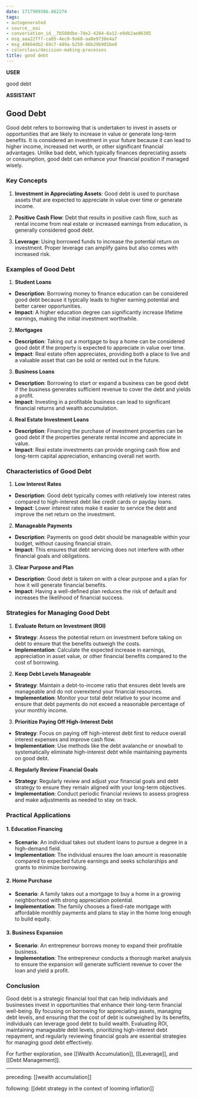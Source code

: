 ```yaml
---
date: 1717989306.062274
tags:
- autogenerated
- source__oai
- conversation_id__7b580dbe-7de2-4284-8a12-e9db2ae06385
- msg_aaa22ff7-ca05-4ec0-9a68-aa8e9736e4a7
- msg_49664db2-69c7-4d9a-b250-46b29b901be8
- colorclass/decision-making-processes
title: good debt
---
```


**USER**

good debt


**ASSISTANT**

## Good Debt

Good debt refers to borrowing that is undertaken to invest in assets or opportunities that are likely to increase in value or generate long-term benefits. It is considered an investment in your future because it can lead to higher income, increased net worth, or other significant financial advantages. Unlike bad debt, which typically finances depreciating assets or consumption, good debt can enhance your financial position if managed wisely.

### Key Concepts

1. **Investment in Appreciating Assets**: Good debt is used to purchase assets that are expected to appreciate in value over time or generate income.
   
2. **Positive Cash Flow**: Debt that results in positive cash flow, such as rental income from real estate or increased earnings from education, is generally considered good debt.

3. **Leverage**: Using borrowed funds to increase the potential return on investment. Proper leverage can amplify gains but also comes with increased risk.

### Examples of Good Debt

1. **Student Loans**

- **Description**: Borrowing money to finance education can be considered good debt because it typically leads to higher earning potential and better career opportunities.
- **Impact**: A higher education degree can significantly increase lifetime earnings, making the initial investment worthwhile.

2. **Mortgages**

- **Description**: Taking out a mortgage to buy a home can be considered good debt if the property is expected to appreciate in value over time.
- **Impact**: Real estate often appreciates, providing both a place to live and a valuable asset that can be sold or rented out in the future.

3. **Business Loans**

- **Description**: Borrowing to start or expand a business can be good debt if the business generates sufficient revenue to cover the debt and yields a profit.
- **Impact**: Investing in a profitable business can lead to significant financial returns and wealth accumulation.

4. **Real Estate Investment Loans**

- **Description**: Financing the purchase of investment properties can be good debt if the properties generate rental income and appreciate in value.
- **Impact**: Real estate investments can provide ongoing cash flow and long-term capital appreciation, enhancing overall net worth.

### Characteristics of Good Debt

1. **Low Interest Rates**

- **Description**: Good debt typically comes with relatively low interest rates compared to high-interest debt like credit cards or payday loans.
- **Impact**: Lower interest rates make it easier to service the debt and improve the net return on the investment.

2. **Manageable Payments**

- **Description**: Payments on good debt should be manageable within your budget, without causing financial strain.
- **Impact**: This ensures that debt servicing does not interfere with other financial goals and obligations.

3. **Clear Purpose and Plan**

- **Description**: Good debt is taken on with a clear purpose and a plan for how it will generate financial benefits.
- **Impact**: Having a well-defined plan reduces the risk of default and increases the likelihood of financial success.

### Strategies for Managing Good Debt

1. **Evaluate Return on Investment (ROI)**

- **Strategy**: Assess the potential return on investment before taking on debt to ensure that the benefits outweigh the costs.
- **Implementation**: Calculate the expected increase in earnings, appreciation in asset value, or other financial benefits compared to the cost of borrowing.

2. **Keep Debt Levels Manageable**

- **Strategy**: Maintain a debt-to-income ratio that ensures debt levels are manageable and do not overextend your financial resources.
- **Implementation**: Monitor your total debt relative to your income and ensure that debt payments do not exceed a reasonable percentage of your monthly income.

3. **Prioritize Paying Off High-Interest Debt**

- **Strategy**: Focus on paying off high-interest debt first to reduce overall interest expenses and improve cash flow.
- **Implementation**: Use methods like the debt avalanche or snowball to systematically eliminate high-interest debt while maintaining payments on good debt.

4. **Regularly Review Financial Goals**

- **Strategy**: Regularly review and adjust your financial goals and debt strategy to ensure they remain aligned with your long-term objectives.
- **Implementation**: Conduct periodic financial reviews to assess progress and make adjustments as needed to stay on track.

### Practical Applications

#### 1. **Education Financing**

- **Scenario**: An individual takes out student loans to pursue a degree in a high-demand field.
- **Implementation**: The individual ensures the loan amount is reasonable compared to expected future earnings and seeks scholarships and grants to minimize borrowing.

#### 2. **Home Purchase**

- **Scenario**: A family takes out a mortgage to buy a home in a growing neighborhood with strong appreciation potential.
- **Implementation**: The family chooses a fixed-rate mortgage with affordable monthly payments and plans to stay in the home long enough to build equity.

#### 3. **Business Expansion**

- **Scenario**: An entrepreneur borrows money to expand their profitable business.
- **Implementation**: The entrepreneur conducts a thorough market analysis to ensure the expansion will generate sufficient revenue to cover the loan and yield a profit.

### Conclusion

Good debt is a strategic financial tool that can help individuals and businesses invest in opportunities that enhance their long-term financial well-being. By focusing on borrowing for appreciating assets, managing debt levels, and ensuring that the cost of debt is outweighed by its benefits, individuals can leverage good debt to build wealth. Evaluating ROI, maintaining manageable debt levels, prioritizing high-interest debt repayment, and regularly reviewing financial goals are essential strategies for managing good debt effectively.

For further exploration, see [[Wealth Accumulation]], [[Leverage]], and [[Debt Management]].


---

preceding: [[wealth accumulation]]  


following: [[debt strategy in the context of looming inflation]]